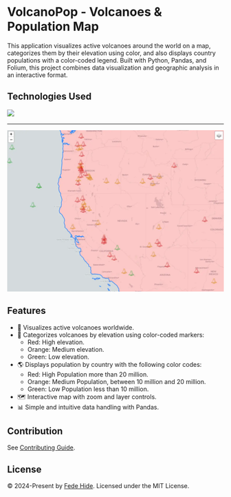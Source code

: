 # VolcanoPop - Volcanoes & Population Map

This application visualizes active volcanoes around the world on a map, categorizes them by their elevation using color, and also displays country populations with a color-coded legend. Built with Python, Pandas, and Folium, this project combines data visualization and geographic analysis in an interactive format.

## Technologies Used
<div>
	<a href="https://skillicons.dev">
		<img src="https://skillicons.dev/icons?i=python" />
	</a>
</div>

------------

![volcanopop-screenshot.webp](/public/volcanopop-screenshot.webp) 


## Features

- 🌋 Visualizes active volcanoes worldwide.
- 🎨 Categorizes volcanoes by elevation using color-coded markers:
    - Red: High elevation.
    - Orange: Medium elevation.
    - Green: Low elevation.
- 🌎 Displays population by country with the following color codes:
    - Red: High Population more than 20 million.
    - Orange: Medium Population, between 10 million and 20 million.
    - Green: Low Population less than 10 million.
- 🗺️ Interactive map with zoom and layer controls.
- 📊 Simple and intuitive data handling with Pandas.

## Contribution

See [Contributing Guide](CONTRIBUTING.md).

## License

© 2024-Present by [Fede Hide](https://github.com/FedeHide). Licensed under the MIT License.